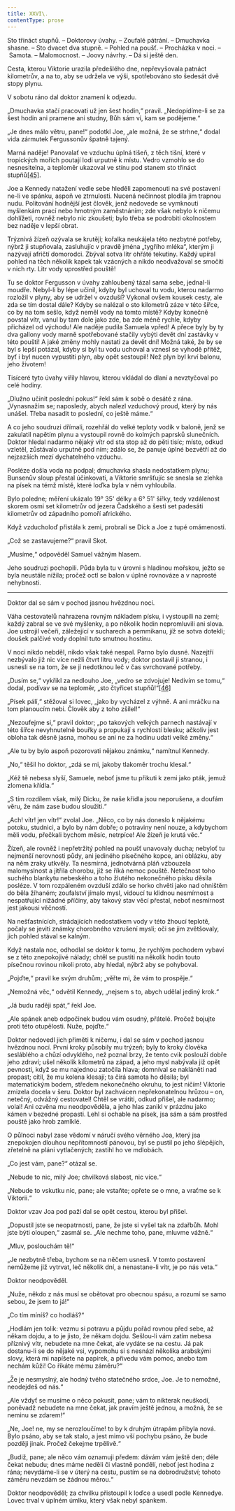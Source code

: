 ```yaml
---
title: XXVI\.
contentType: prose
---
```


<section>

Sto třináct stupňů. – Doktorovy úvahy. – Zoufalé pátrání. – Dmuchavka shasne. – Sto dvacet dva stupně. – Pohled na poušť. – Procházka v noci. – Samota. – Malomocnost. – Joovy návrhy. – Dá si ještě den.

Cesta, kterou Viktorie urazila předešlého dne, nepřevyšovala patnáct kilometrův, a na to, aby se udržela ve výši, spotřebováno sto šedesát dvě stopy plynu.

V sobotu ráno dal doktor znamení k odjezdu.

„Dmuchavka stačí pracovati už jen šest hodin,“ pravil. „Nedopídíme-li se za šest hodin ani pramene ani studny, Bůh sám ví, kam se podějeme.“

„Je dnes málo větru, pane!“ podotkl Joe, „ale možná, že se strhne,“ dodal vida zármutek Fergussonův špatně tajený.

Marná naděje! Panovalať ve vzduchu úplná tišeň, z těch tišní, které v tropických mořích poutají lodi urputně k místu. Vedro vzmohlo se do nesnesitelna, a teploměr ukazoval ve stínu pod stanem sto třináct stupňů[\[45\]](./resources/undefined).

Joe a Kennedy natažení vedle sebe hleděli zapomenouti na své postavení ne-li ve spánku, aspoň ve ztrnulosti. Nucená nečinnost plodila jim trapnou nudu. Politování hodnější jest člověk, jenž nedovede se vymknouti myšlenkám prací nebo hmotným zaměstnáním; zde však nebylo k ničemu dohlížeti, rovněž nebylo nic zkoušeti; bylo třeba se podrobiti okolnostem bez naděje v lepší obrat.

Trýznivá žízeň ozývala se krutěji; kořalka neukájela této nezbytné potřeby, nýbrž ji stupňovala, zasluhujíc v pravdě jména „tygřího mléka“, kterým ji nazývají afričtí domorodci. Zbýval sotva litr ohřáté tekutiny. Každý upíral pohled na těch několik kapek tak vzácných a nikdo neodvažoval se smočiti v nich rty. Litr vody uprostřed pouště!

Tu se doktor Fergusson v úvahy zahloubený tázal sama sebe, jednal-li moudře. Nebyl-li by lépe učinil, kdyby byl uchoval tu vodu, kterou nadarmo rozložil v plyny, aby se udržel v ovzduší? Vykonal ovšem kousek cesty, ale zda se tím dostal dále? Kdyby se nalézal o sto kilometrů záze v této šířce, co by na tom sešlo, když neměl vody na tomto místě? Kdyby konečně povstal vítr, vanul by tam dole jako zde, ba zde méně rychle, kdyby přicházel od východu! Ale naděje pudila Samuela vpřed! A přece byly by ty dva gallony vody marně spotřebované stačily vybýti devět dní zastávky v této poušti! A jaké změny mohly nastati za devět dní! Možná také, že by se byl s lepší potázal, kdyby si byl tu vodu uchoval a vznesl se vyhodě přítěž, byť i byl nucen vypustiti plyn, aby opět sestoupil! Než plyn byl krví balonu, jeho životem!

Tisíceré tyto úvahy vířily hlavou, kterou vkládal do dlaní a nevztyčoval po celé hodiny.

„Dlužno učinit poslední pokus!“ řekl sám k sobě o desáté z rána. „Vynasnažím se; naposledy, abych nalezl vzduchový proud, který by nás unášel. Třeba nasadit to poslední, co ještě máme.“

A co jeho soudruzi dřímali, rozehřál do velké teploty vodík v baloně, jenž se zakulatil napětím plynu a vystoupil rovně do kolmých paprsků slunečních. Doktor hledal nadarmo nějaký vítr od sta stop až do pěti tisíc; místo, odkud vzletěl, zůstávalo urputně pod ním; zdálo se, že panuje úplné bezvětří až do nejzazších mezí dychatelného vzduchu.

Posléze došla voda na podpal; dmuchavka shasla nedostatkem plynu; Bunsenův sloup přestal účinkovati, a Viktorie smršťujíc se snesla se zlehka na písek na témž místě, které loďka byla v něm vyhloubila.

Bylo poledne; měření ukázalo 19° 35' délky a 6° 51' šířky, tedy vzdálenost skorem osmi set kilometrův od jezera Čadského a šesti set padesáti kilometrův od západního pomoří afrického.

Když vzducholoď přistála k zemi, probrali se Dick a Joe z tupé omámenosti.

„Což se zastavujeme?“ pravil Skot.

„Musíme,“ odpověděl Samuel vážným hlasem.

Jeho soudruzi pochopili. Půda byla tu v úrovni s hladinou mořskou, ježto se byla neustále nížila; pročež octl se balon v úplné rovnováze a v naprosté nehybnosti.

* * *

Doktor dal se sám v pochod jasnou hvězdnou nocí.

Váha cestovatelů nahrazena rovným nákladem písku, i vystoupili na zemi; každý zabral se ve své myšlenky, a po několik hodin nepromluvili ani slova. Joe ustrojil večeři, záležející v sucharech a pemmikanu, jíž se sotva dotekli; doušek palčivé vody doplnil tuto smutnou hostinu.

V noci nikdo nebděl, nikdo však také nespal. Parno bylo dusné. Nazejtří nezbývalo již nic více nežli čtvrt litru vody; doktor postavil ji stranou, i usnesli se na tom, že se jí nedotknou leč v čas svrchované potřeby.

„Dusím se,“ vykřikl za nedlouho Joe, „vedro se zdvojuje! Nedivím se tomu,“ dodal, podívav se na teploměr, „sto čtyřicet stupňů!“[\[46\]](./resources/undefined)

„Písek pálí,“ stěžoval si lovec, „jako by vycházel z výhně. A ani mráčku na tom planoucím nebi. Člověk aby z toho zšílel!“

„Nezoufejme si,“ pravil doktor; „po takových velkých parnech nastávají v této šířce nevyhnutelně bouřky a propukají s rychlostí blesku; ačkoliv jest obloha tak děsně jasna, mohou se ani ne za hodinu udati velké změny.“

„Ale tu by bylo aspoň pozorovati nějakou známku,“ namítnul Kennedy.

„No,“ těšil ho doktor, „zdá se mi, jakoby tlakoměr trochu klesal.“

„Kéž tě nebesa slyší, Samuele, neboť jsme tu přikuti k zemi jako pták, jemuž zlomena křídla.“

„S tím rozdílem však, milý Dicku, že naše křídla jsou neporušena, a doufám věru, že nám zase budou sloužiti.“

„Ach! vítr! jen vítr!“ zvolal Joe. „Něco, co by nás doneslo k nějakému potoku, studnici, a bylo by nám dobře; o potraviny není nouze, a kdybychom měli vodu, přečkali bychom měsíc, netrpíce! Ale žízeň je krutá věc.“

Žízeň, ale rovněž i nepřetržitý pohled na poušť unavovaly ducha; nebyloť tu nejmenší nerovnosti půdy, ani jediného písečného kopce, ani oblázku, aby na něm zraky utkvěly. Ta nesmírná, jednotvárná pláň vzbouzela malomyslnost a jitřila chorobu, jíž se říká nemoc pouště. Netečnost toho suchého blankytu nebeského a toho žlutého nekonečného písku děsila posléze. V tom rozpáleném ovzduší zdálo se horko chvěti jako nad ohništěm do běla žíhaném; zoufalství jímalo mysl, vidoucí tu klidnou nesmírnost a nespatřující nižádné příčiny, aby takový stav věcí přestal, neboť nesmírnost jest jakousi věčností.

Na nešťastnících, strádajících nedostatkem vody v této žhoucí teplotě, počaly se jeviti známky chorobného vzrušení mysli; oči se jim zvětšovaly, jich pohled stával se kalným.

Když nastala noc, odhodlal se doktor k tomu, že rychlým pochodem vybaví se z této znepokojivé nálady; chtěl se pustiti na několik hodin touto písečnou rovinou nikoli proto, aby hledal, nýbrž aby se pohyboval.

„Pojďte,“ pravil ke svým druhům; „věřte mi, že vám to prospěje.“

„Nemožná věc,“ odvětil Kennedy, „nejsem s to, abych udělal jediný krok.“

„Já budu raději spát,“ řekl Joe.

„Ale spánek aneb odpočinek budou vám osudný, přátelé. Pročež bojujte proti této otupělosti. Nuže, pojďte.“

Doktor nedovedl jich přiměti k ničemu, i dal se sám v pochod jasnou hvězdnou nocí. První kroky působily mu trýzeň; byly to kroky člověka sesláblého a chůzí odvyklého, než poznal brzy, že tento cvik poslouží dobře jeho zdraví; ušel několik kilometrů na západ, a jeho mysl nabývala již opět pevnosti, když se mu najednou zatočila hlava; domníval se nakláněti nad propast; cítil, že mu kolena klesají; ta čirá samota ho děsila; byl matematickým bodem, středem nekonečného okruhu, to jest ničím! Viktorie zmizela docela v šeru. Doktor byl zachvácen nepřekonatelnou hrůzou – on, netečný, odvážný cestovatel! Chtěl se vrátiti, odkud přišel, ale nadarmo; volal! Ani ozvěna mu neodpověděla, a jeho hlas zanikl v prázdnu jako kámen v bezedné propasti. Lehl si ochable na písek, jsa sám a sám prostřed pouště jako hrob zamlklé.

O půlnoci nabyl zase vědomí v náručí svého věrného Joa, který jsa znepokojen dlouhou nepřítomností pánovou, byl se pustil po jeho šlépějích, zřetelně na pláni vytlačených; zastihl ho ve mdlobách.

„Co jest vám, pane?“ otázal se.

„Nebude to nic, milý Joe; chvilková slabost, nic více.“

„Nebude to vskutku nic, pane; ale vstaňte; opřete se o mne, a vraťme se k Viktorii.“

Doktor vzav Joa pod paží dal se opět cestou, kterou byl přišel.

„Dopustil jste se neopatrnosti, pane, že jste si vyšel tak na zdařbůh. Mohl jste býti oloupen,“ zasmál se. „Ale nechme toho, pane, mluvme vážně.“

„Mluv, poslouchám tě!“

„Je nezbytně třeba, bychom se na něčem usnesli. V tomto postavení nemůžeme již vytrvat, leč několik dní, a nenastane-li vítr, je po nás veta.“

Doktor neodpověděl.

„Nuže, někdo z nás musí se obětovat pro obecnou spásu, a rozumí se samo sebou, že jsem to já!“

„Co tím míníš? co hodláš?“

„Hodlám jen tolik: vezmu si potravu a půjdu pořád rovnou před sebe, až někam dojdu, a to je jisto, že někam dojdu. Sešlou-li vám zatím nebesa příznivý vítr, nebudete na mne čekat, ale vydáte se na cestu. Já pak dostanu-li se do nějaké vsi, vypomohu si s nesnází několika arabskými slovy, která mi napíšete na papírek, a přivedu vám pomoc, anebo tam nechám kůži! Co říkáte mému záměru?“

„Že je nesmyslný, ale hodný tvého statečného srdce, Joe. Je to nemožné, neodejdeš od nás.“

„Ale vždyť se musíme o něco pokusit, pane; vám to nikterak neuškodí, poněvadž nebudete na mne čekat, jak pravím ještě jednou, a možná, že se neminu se zdarem!“

„Ne, Joe! ne, my se nerozloučíme! to by k druhým útrapám přibyla nová. Bylo psáno, aby se tak stalo, a jest mimo vší pochybu psáno, že bude později jinak. Pročež čekejme trpělivě.“

„Budiž, pane; ale něco vám oznamuji předem: dávám vám ještě den; déle čekat nebudu; dnes máme neděli či vlastně pondělí, neboť jest hodina z rána; nevydáme-li se v úterý na cestu, pustím se na dobrodružství; tohoto záměru nevzdám se žádnou měrou.“

Doktor neodpověděl; za chvilku přistoupil k loďce a usedl podle Kennedye. Lovec trval v úplném úmlku, který však nebyl spánkem.

</section>
